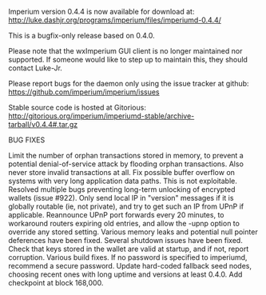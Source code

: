 Imperium version 0.4.4 is now available for download at:
http://luke.dashjr.org/programs/imperium/files/imperiumd-0.4.4/

This is a bugfix-only release based on 0.4.0.

Please note that the wxImperium GUI client is no longer maintained nor supported. If someone would like to step up to maintain this, they should contact Luke-Jr.

Please report bugs for the daemon only using the issue tracker at github:
https://github.com/imperium/imperium/issues

Stable source code is hosted at Gitorious:
http://gitorious.org/imperium/imperiumd-stable/archive-tarball/v0.4.4#.tar.gz

BUG FIXES

Limit the number of orphan transactions stored in memory, to prevent a potential denial-of-service attack by flooding orphan transactions. Also never store invalid transactions at all.
Fix possible buffer overflow on systems with very long application data paths. This is not exploitable.
Resolved multiple bugs preventing long-term unlocking of encrypted wallets (issue #922).
Only send local IP in "version" messages if it is globally routable (ie, not private), and try to get such an IP from UPnP if applicable.
Reannounce UPnP port forwards every 20 minutes, to workaround routers expiring old entries, and allow the -upnp option to override any stored setting.
Various memory leaks and potential null pointer deferences have been
fixed.
Several shutdown issues have been fixed.
Check that keys stored in the wallet are valid at startup, and if not,
report corruption.
Various build fixes.
If no password is specified to imperiumd, recommend a secure password.
Update hard-coded fallback seed nodes, choosing recent ones with long uptime and versions at least 0.4.0.
Add checkpoint at block 168,000.

